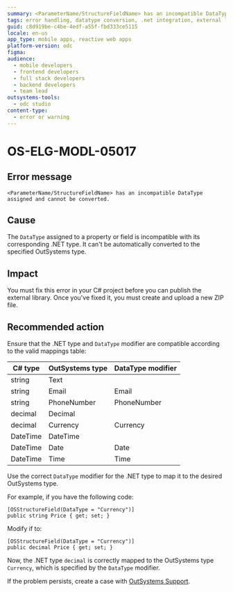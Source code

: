 ```yaml
---
summary: <ParameterName/StructureFieldName> has an incompatible DataType assigned and cannot be converted.
tags: error handling, datatype conversion, .net integration, external libraries, data mapping
guid: c8d919be-c4be-4edf-a55f-fbd333ce5115
locale: en-us
app_type: mobile apps, reactive web apps
platform-version: odc
figma:
audience:
  - mobile developers
  - frontend developers
  - full stack developers
  - backend developers
  - team lead
outsystems-tools:
  - odc studio
content-type:
  - error or warning
---
```


# OS-ELG-MODL-05017

## Error message

`<ParameterName/StructureFieldName> has an incompatible DataType assigned and cannot be converted.`

## Cause

The `DataType` assigned to a property or field is incompatible with its corresponding .NET type. It can't be automatically converted to the specified OutSystems type.

## Impact

You must fix this error in your C# project before you can publish the external library. Once you've fixed it, you must create and upload a new ZIP file.

## Recommended action

Ensure that the .NET type and `DataType` modifier are compatible according to the valid mappings table:

| C# type | OutSystems type | DataType modifier |
| --- | --- | --- |
| string | Text |     |
| string | Email | Email |
| string | PhoneNumber | PhoneNumber |
| decimal | Decimal |     |
| decimal | Currency | Currency |
| DateTime | DateTime |     |
| DateTime | Date | Date |
| DateTime | Time | Time |

Use the correct `DataType` modifier for the .NET type to map it to the desired OutSystems type.

For example, if you have the following code:

    [OSStructureField(DataType = "Currency")]
    public string Price { get; set; }

Modify if to:

    [OSStructureField(DataType = "Currency")]
    public decimal Price { get; set; }

Now, the .NET type `decimal` is correctly mapped to the OutSystems type `Currency`, which is specified by the `DataType` modifier.

If the problem persists, create a case with [OutSystems Support](https://www.outsystems.com/support/portal/open-support-case?ErrorCode=OS-ELG-MODL-05017).
